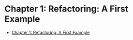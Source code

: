 # Chapter 1: Refactoring: A First Example

- [Chapter 1: Refactoring: A First Example](#chapter-1-refactoring-a-first-example)
